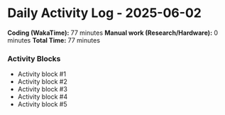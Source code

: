 # Daily Activity Log - 2025-06-02

**Coding (WakaTime):** 77 minutes
**Manual work (Research/Hardware):** 0 minutes
**Total Time:** 77 minutes

### Activity Blocks
- Activity block #1
- Activity block #2
- Activity block #3
- Activity block #4
- Activity block #5
